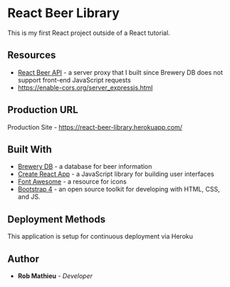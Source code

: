 # React Beer Library
This is my first React project outside of a React tutorial.


## Resources
- [React Beer API](https://github.com/rob-mathieu/react-beer-api) - a server proxy that I built since Brewery DB does not support front-end JavaScript requests
- https://enable-cors.org/server_expressjs.html


## Production URL
Production Site - https://react-beer-library.herokuapp.com/


## Built With
- [Brewery DB](https://www.brewerydb.com/) - a database for beer information
- [Create React App](https://reactjs.org/) - a JavaScript library for building user interfaces
- [Font Awesome](https://fontawesome.com/) - a resource for icons
- [Bootstrap 4](https://getbootstrap.com/) - an open source toolkit for developing with HTML, CSS, and JS. 


## Deployment Methods
This application is setup for continuous deployment via Heroku


## Author
* **Rob Mathieu** - *Developer*